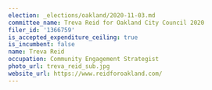 ```yaml
---
election: _elections/oakland/2020-11-03.md
committee_name: Treva Reid for Oakland City Council 2020
filer_id: '1366759'
is_accepted_expenditure_ceiling: true
is_incumbent: false
name: Treva Reid
occupation: Community Engagement Strategist
photo_url: treva_reid_sub.jpg
website_url: https://www.reidforoakland.com/
---
```

